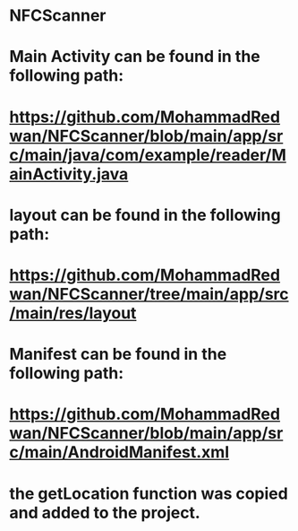# NFCScanner




# Main Activity can be found in the following path:

# https://github.com/MohammadRedwan/NFCScanner/blob/main/app/src/main/java/com/example/reader/MainActivity.java

# layout can be found in the following path:

# https://github.com/MohammadRedwan/NFCScanner/tree/main/app/src/main/res/layout

# Manifest can be found in the following path:

# https://github.com/MohammadRedwan/NFCScanner/blob/main/app/src/main/AndroidManifest.xml

# the getLocation function was copied and added to the project.
